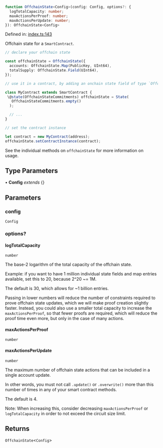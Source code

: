 ```ts
function OffchainState<Config>(config: Config, options?: {
  logTotalCapacity: number;
  maxActionsPerProof: number;
  maxActionsPerUpdate: number;
}): OffchainState<Config>
```

Defined in: [index.ts:143](https://github.com/o1-labs/o1js/blob/89b7d1522af805d6d4c45a96d7a9cbc29a457aec/src/index.ts#L143)

Offchain state for a `SmartContract`.

```ts
// declare your offchain state

const offchainState = OffchainState({
  accounts: OffchainState.Map(PublicKey, UInt64),
  totalSupply: OffchainState.Field(UInt64),
});

// use it in a contract, by adding an onchain state field of type `OffchainStateCommitments`

class MyContract extends SmartContract {
 \@state(OffchainStateCommitments) offchainState = State(
   OffchainStateCommitments.empty()
  );

  // ...
}

// set the contract instance

let contract = new MyContract(address);
offchainState.setContractInstance(contract);
```

See the individual methods on `offchainState` for more information on usage.

## Type Parameters

• **Config** *extends* \{\}

## Parameters

### config

`Config`

### options?

#### logTotalCapacity

`number`

The base-2 logarithm of the total capacity of the offchain state.

Example: if you want to have 1 million individual state fields and map entries available,
set this to 20, because 2^20 ~= 1M.

The default is 30, which allows for ~1 billion entries.

Passing in lower numbers will reduce the number of constraints required to prove offchain state updates,
which we will make proof creation slightly faster.
Instead, you could also use a smaller total capacity to increase the `maxActionsPerProof`, so that fewer proofs are required,
which will reduce the proof time even more, but only in the case of many actions.

#### maxActionsPerProof

`number`

#### maxActionsPerUpdate

`number`

The maximum number of offchain state actions that can be included in a single account update.

In other words, you must not call `.update()` or `.overwrite()` more than this number of times in any of your smart contract methods.

The default is 4.

Note: When increasing this, consider decreasing `maxActionsPerProof` or `logTotalCapacity` in order to not exceed the circuit size limit.

## Returns

`OffchainState`\<`Config`\>
